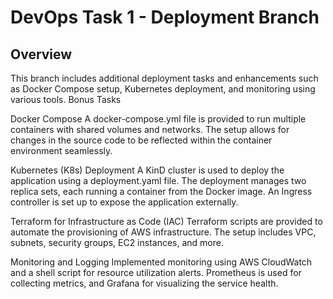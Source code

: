 # DevOps Task 1 - Deployment Branch
## Overview

This branch includes additional deployment tasks and enhancements such as Docker Compose setup, Kubernetes deployment, and monitoring using various tools.
Bonus Tasks

   Docker Compose
        A docker-compose.yml file is provided to run multiple containers with shared volumes and networks.
        The setup allows for changes in the source code to be reflected within the container environment seamlessly.

  Kubernetes (K8s) Deployment
        A KinD cluster is used to deploy the application using a deployment.yaml file.
        The deployment manages two replica sets, each running a container from the Docker image.
        An Ingress controller is set up to expose the application externally.

  Terraform for Infrastructure as Code (IAC)
        Terraform scripts are provided to automate the provisioning of AWS infrastructure.
        The setup includes VPC, subnets, security groups, EC2 instances, and more.

  Monitoring and Logging
        Implemented monitoring using AWS CloudWatch and a shell script for resource utilization alerts.
        Prometheus is used for collecting metrics, and Grafana for visualizing the service health.
